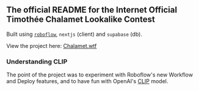 ## The official README for the Internet Official Timothée Chalamet Lookalike Contest

Built using [`roboflow`](https://roboflow.com?ref=chalamet.wtf), `nextjs` (client) and `supabase` (db).

View the project here: [Chalamet.wtf](https://chalamet-web.vercel.app/)

### Understanding CLIP

The point of the project was to experiment with Roboflow's new Workflow and Deploy features, and to have fun with OpenAI's [CLIP](https://openai.com/index/clip/) model.
